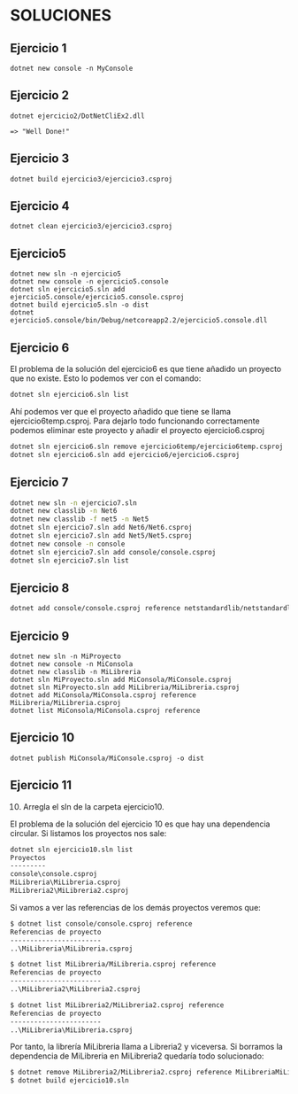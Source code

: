 # SOLUCIONES

## Ejercicio 1

```
dotnet new console -n MyConsole
```

## Ejercicio 2

```
dotnet ejercicio2/DotNetCliEx2.dll

=> "Well Done!"
```

## Ejercicio 3

```
dotnet build ejercicio3/ejercicio3.csproj
```

## Ejercicio 4

```
dotnet clean ejercicio3/ejercicio3.csproj
```

## Ejercicio5

```
dotnet new sln -n ejercicio5
dotnet new console -n ejercicio5.console
dotnet sln ejercicio5.sln add ejercicio5.console/ejercicio5.console.csproj
dotnet build ejercicio5.sln -o dist
dotnet ejercicio5.console/bin/Debug/netcoreapp2.2/ejercicio5.console.dll
```

## Ejercicio 6

El problema de la solución del ejercicio6 es que tiene añadido un proyecto que no existe. Esto lo podemos ver con el comando:

```bash
dotnet sln ejercicio6.sln list
```

Ahí podemos ver que el proyecto añadido que tiene se llama ejercicio6temp.csproj. Para dejarlo todo funcionando correctamente podemos eliminar este proyecto y añadir el proyecto ejercicio6.csproj

```bash
dotnet sln ejercicio6.sln remove ejercicio6temp/ejercicio6temp.csproj
dotnet sln ejercicio6.sln add ejercicio6/ejercicio6.csproj
```

## Ejercicio 7

```bash
dotnet new sln -n ejercicio7.sln
dotnet new classlib -n Net6
dotnet new classlib -f net5 -n Net5
dotnet sln ejercicio7.sln add Net6/Net6.csproj
dotnet sln ejercicio7.sln add Net5/Net5.csproj
dotnet new console -n console
dotnet sln ejercicio7.sln add console/console.csproj
dotnet sln ejercicio7.sln list
```

## Ejercicio 8

```bash
dotnet add console/console.csproj reference netstandardlib/netstandardlib.csproj
```

## Ejercicio 9

```
dotnet new sln -n MiProyecto
dotnet new console -n MiConsola
dotnet new classlib -n MiLibreria
dotnet sln MiProyecto.sln add MiConsola/MiConsole.csproj
dotnet sln MiProyecto.sln add MiLibreria/MiLibreria.csproj
dotnet add MiConsola/MiConsola.csproj reference MiLibreria/MiLibreria.csproj
dotnet list MiConsola/MiConsola.csproj reference
```

## Ejercicio 10

```
dotnet publish MiConsola/MiConsole.csproj -o dist
```

## Ejercicio 11

10. Arregla el sln de la carpeta ejercicio10.

El problema de la solución del ejercicio 10 es que hay una dependencia circular. Si listamos los proyectos nos sale:

```bash
dotnet sln ejercicio10.sln list
Proyectos
---------
console\console.csproj
MiLibreria\MiLibreria.csproj
MiLibreria2\MiLibreria2.csproj
```

Si vamos a ver las referencias de los demás proyectos veremos que:

```bash
$ dotnet list console/console.csproj reference
Referencias de proyecto
-----------------------
..\MiLibreria\MiLibreria.csproj

$ dotnet list MiLibreria/MiLibreria.csproj reference
Referencias de proyecto
-----------------------
..\MiLibreria2\MiLibreria2.csproj

$ dotnet list MiLibreria2/MiLibreria2.csproj reference
Referencias de proyecto
-----------------------
..\MiLibreria\MiLibreria.csproj
```

Por tanto, la librería MiLibreria llama a Libreria2 y viceversa. Si borramos la dependencia de MiLibreria en MiLibreria2 quedaría todo solucionado:

```bash
$ dotnet remove MiLibreria2/MiLibreria2.csproj reference MiLibreriaMiLibreria.csproj
$ dotnet build ejercicio10.sln
```